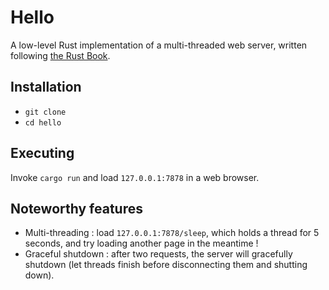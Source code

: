 # Hello

A low-level Rust implementation of a multi-threaded web server, written following [the Rust Book](https://doc.rust-lang.org/book/ch20-00-final-project-a-web-server.html).

## Installation

- `git clone`
- `cd hello`

## Executing

Invoke `cargo run` and load `127.0.0.1:7878` in a web browser.

## Noteworthy features

- Multi-threading : load `127.0.0.1:7878/sleep`, which holds a thread for 5 seconds, and try loading another page in the meantime !
- Graceful shutdown : after two requests, the server will gracefully shutdown (let threads finish before disconnecting them and shutting down).
